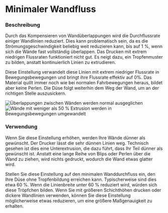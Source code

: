 Minimaler Wandfluss
====
### **Beschreibung**
Durch das Kompensieren von Wandüberlappungen wird die Durchflussrate einiger Wandlinien reduziert. Dies kann problematisch sein, da es die Strömungsgeschwindigkeit beliebig weit reduzieren kann, bis auf 1 %, wenn sich die Wände fast vollständig überlappen. Das Drucken mit extrem niedrigen Flussraten funktioniert nicht gut. Es neigt dazu, ein Tropfenmuster zu bilden, anstatt kontinuierlich Linien zu extrudieren.

Diese Einstellung verwandelt diese Linien mit extrem niedriger Flussrate in Bewegungsbewegungen und bringt ihre Flussrate effektiv auf 0%. Das Material quillt immer noch wie bei normalen Fahrbewegungen heraus, bildet aber keine Perlen. Die Düse folgt weiterhin dem Weg der Wand, um an der richtigen Stelle auszusickern.

![Überlappungen zwischen Wänden werden normal ausgeglichen](../images/wall_min_flow_0.png)
![Wände mit weniger als 50 % Extrusion werden in Bewegungsbewegungen umgewandelt](../images/wall_min_flow_50.png)

### **Verwendung**
Wenn Sie diese Einstellung erhöhen, werden Ihre Wände dünner als gewünscht. Der Drucker lässt die sehr dünnen Linien weg. Technisch gesehen ist dies eine Unterextrusion, die dazu führt, dass Ihr Teil dünner als gewünscht ist. Anstatt eine lange Reihe von Blips oder Perlen über die Wand zu ziehen, wird nichts gedruckt, wodurch die Wand etwas glatter wird.

Stellen Sie diese Einstellung auf den minimalen Wanddurchfluss ein, den Ihre Düse ohne Tropfenbildung erreichen kann. Typischerweise sind dies etwa 60 %. Wenn die Linienbreite unter 60 % reduziert wird, würden sich diese Tröpfchen bilden. Wenn Sie mit größeren Schichthöhen drucken oder dickere Wandlinien verwenden, können Sie diese Einstellung möglicherweise etwas reduzieren, um eine größere Maßgenauigkeit zu erhalten.